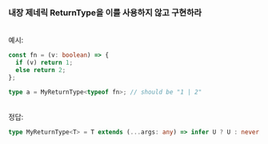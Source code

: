 ### 내장 제네릭 ReturnType<T>을 이를 사용하지 않고 구현하라

<br/>
예시:

```ts
const fn = (v: boolean) => {
  if (v) return 1;
  else return 2;
};

type a = MyReturnType<typeof fn>; // should be "1 | 2"
```

<br/>
정답:

```ts
type MyReturnType<T> = T extends (...args: any) => infer U ? U : never;
```
